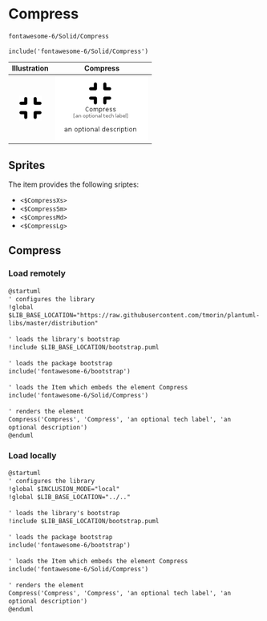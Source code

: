 # Compress


```text
fontawesome-6/Solid/Compress
```

```text
include('fontawesome-6/Solid/Compress')
```



| Illustration | Compress |
| :---: | :---: |
| ![illustration for Illustration](../../fontawesome-6/Solid/Compress.png) | ![illustration for Compress](../../fontawesome-6/Solid/Compress.Local.png) |



## Sprites
The item provides the following sriptes:

- `<$CompressXs>`
- `<$CompressSm>`
- `<$CompressMd>`
- `<$CompressLg>`





## Compress

### Load remotely
```plantuml
@startuml
' configures the library
!global $LIB_BASE_LOCATION="https://raw.githubusercontent.com/tmorin/plantuml-libs/master/distribution"

' loads the library's bootstrap
!include $LIB_BASE_LOCATION/bootstrap.puml

' loads the package bootstrap
include('fontawesome-6/bootstrap')

' loads the Item which embeds the element Compress
include('fontawesome-6/Solid/Compress')

' renders the element
Compress('Compress', 'Compress', 'an optional tech label', 'an optional description')
@enduml
```

### Load locally
```plantuml
@startuml
' configures the library
!global $INCLUSION_MODE="local"
!global $LIB_BASE_LOCATION="../.."

' loads the library's bootstrap
!include $LIB_BASE_LOCATION/bootstrap.puml

' loads the package bootstrap
include('fontawesome-6/bootstrap')

' loads the Item which embeds the element Compress
include('fontawesome-6/Solid/Compress')

' renders the element
Compress('Compress', 'Compress', 'an optional tech label', 'an optional description')
@enduml
```

